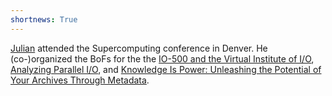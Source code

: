```yaml
---
shortnews: True
---
```

[Julian](bio/julian.html) attended the Supercomputing conference in Denver. He (co-)organized the BoFs for the  the [IO-500 and the Virtual Institute of I/O](https://www.vi4io.org/io500/bofs/sc19/start), [Analyzing Parallel I/O](https://hps.vi4io.org/events/2019/sc-analyzing-io), and [Knowledge Is Power: Unleashing the Potential of Your Archives Through Metadata](https://hps.vi4io.org/events/2019/kip-archives).
